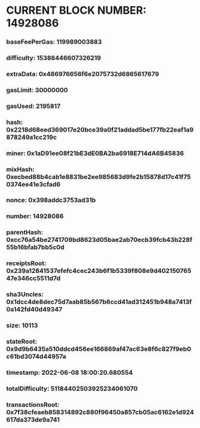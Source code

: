 # CURRENT BLOCK NUMBER: 14928086

### baseFeePerGas: 119989003883
### difficulty: 15388446607326219
### extraData: 0x486976656f6e2075732d6865617679
### gasLimit: 30000000
### gasUsed: 2195817
### hash: 0x2218d68eed369017e20bce39a0f21addad5be177fb22eaf1a9878249a1cc219c
### miner: 0x1aD91ee08f21bE3dE0BA2ba6918E714dA6B45836
### mixHash: 0xecbed88b4cab1e8831be2ee985683d9fe2b15878d17c41f750374ee41e3cfad6
### nonce: 0x398addc3753ad31b
### number: 14928086
### parentHash: 0xcc76a54be2741709bd8623d05bae2ab70ecb39fcb43b228f55b16bfab7bb5c0d
### receiptsRoot: 0x239a12841537efefc4cec243b6f1b5339f808e9d40215076547e346cc5511d7d
### sha3Uncles: 0x1dcc4de8dec75d7aab85b567b6ccd41ad312451b948a7413f0a142fd40d49347
### size: 10113
### stateRoot: 0x9d9b6435a510ddcd456ee166869af47ac63e8f6c827f9eb0c61bd3074d44957a
### timestamp: 2022-06-08 18:00:20.680554
### totalDifficulty: 51184402503925234061070
### transactionsRoot: 0x7f38cfeaeb858314892c880f96450a857cb05ac6162e1d924617da373de9a741

